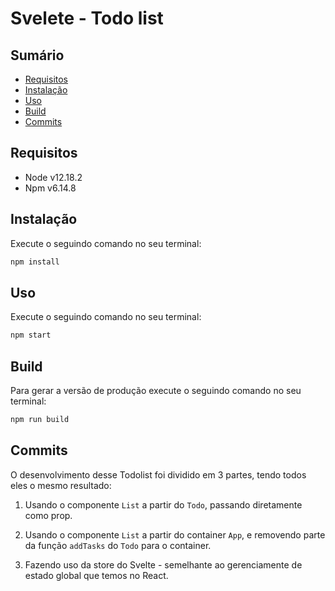 # Svelete - Todo list

## Sumário

- [Requisitos](#requisitos)
- [Instalação](#instalação)
- [Uso](#uso)
- [Build](#build)
- [Commits](#commits)

## Requisitos

- Node v12.18.2
- Npm v6.14.8

## Instalação

Execute o seguindo comando no seu terminal:

```bash
npm install
```

## Uso

Execute o seguindo comando no seu terminal:

```bash
npm start
```

## Build

Para gerar a versão de produção execute o seguindo comando no seu terminal:

```bash
npm run build
```

## Commits

O desenvolvimento desse Todolist foi dividido em 3 partes, tendo todos eles o mesmo resultado:

1. Usando o componente `List` a partir do `Todo`, passando diretamente como prop.

2. Usando o componente `List` a partir do container `App`, e removendo parte da função `addTasks` do `Todo` para o container.

3. Fazendo uso da store do Svelte - semelhante ao gerenciamente de estado global que temos no React.